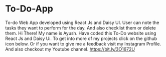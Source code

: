 # To-Do-App
To-do Web App developed using React Js and Daisy UI. User can note the tasks they want to perform for the day. And also checklist them or delete them.
Hi There! My name is Ayush. Have coded this To-Do website using React Js and Daisy Ui. To get into more of my projects click on the github icon below. Or if you want to give me a feedback visit my Instagram Profile. And also checkout my Youtube channel.
https://bit.ly/3O1672U
